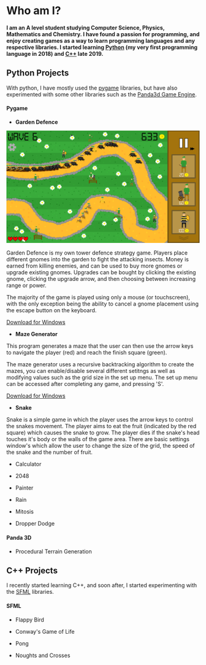 # Who am I?

**I am an A level student studying Computer Science, Physics, Mathematics and Chemistry. I have found a passion for programming, and enjoy creating games as a way to learn programming languages and any respective libraries. I started learning [Python](#python-projects) (my very first programming language in 2018) and [C++](#c-projects) late 2019.**

## Python Projects

With python, I have mostly used the [pygame](#pygame) libraries, but have also experimented with some other libraries such as the [Panda3d Game Engine](#panda-3d).

#### Pygame

- **Garden Defence**

![image](/ProgramRepos/Pygame-GardenDefence/GardenDefenceFiles/Images/ScreenShotForGitHubPages.png)

Garden Defence is my own tower defence strategy game. Players place different gnomes into the garden to fight the attacking insects. Money is earned from killing enemies, and can be used to buy more gnomes or upgrade existing gnomes. Upgrades can be bought by clicking the existing gnome, clicking the upgrade arrow, and then choosing between increasing range or power.

The majority of the game is played using only a mouse (or touchscreen), with the only exception being the ability to cancel a gnome placement using the escape button on the keyboard.

[Download for Windows](/ProgramRepos/Pygame-GardenDefence/GardenDefence.zip?raw=true)

- **Maze Generator**

This program generates a maze that the user can then use the arrow keys to navigate the player (red) and reach the finish square (green).

The maze generator uses a recursive backtracking algorithm to create the mazes, you can enable/disable several different setitngs as well as modifying values such as the grid size in the set up menu. The set up menu can be accessed after completing any game, and pressing 'S'.

[Download for Windows](/ProgramRepos/Pygame-MazeGenerator/MazeGenerator.zip?raw=true)

- **Snake**

Snake is a simple game in which the player uses the arrow keys to control the snakes movement. The player aims to eat the fruit (indicated by the red square) which causes the snake to grow. The player dies if the snake's head touches it's body or the walls of the game area. There are basic settings window's which allow the user to change the size of the grid, the speed of the snake and the number of fruit.

- Calculator

- 2048

- Painter

- Rain

- Mitosis

- Dropper Dodge


#### Panda 3D

- Procedural Terrain Generation

## C++ Projects

I recently started learning C++, and soon after, I started experimenting with the [SFML](#sfml) libraries.

#### SFML

- Flappy Bird

- Conway's Game of Life

- Pong

- Noughts and Crosses

